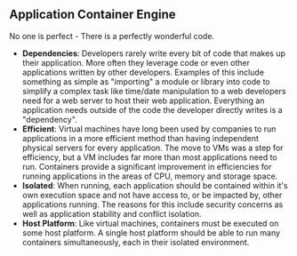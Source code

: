 

## Application Container Engine

No one is perfect - There is a perfectly wonderful code.


  * __Dependencies__: Developers rarely write every bit of code that makes up their application. More often they leverage code or even other applications written by other developers. Examples of this include something as simple as "importing" a module or library into code to simplify a complex task like time/date manipulation to a web developers need for a web server to host their web application. Everything an application needs outside of the code the developer directly writes is a "dependency".
  * __Efficient__: Virtual machines have long been used by companies to run applications in a more efficient method than having independent physical servers for every application. The move to VMs was a step for efficiency, but a VM includes far more than most applications need to run. Containers provide a significant improvement in efficiencies for running applications in the areas of CPU, memory and storage space.
  * __Isolated__: When running, each application should be contained within it's own execution space and not have access to, or be impacted by, other applications running. The reasons for this include security concerns as well as application stability and conflict isolation.
  * __Host Platform__: Like virtual machines, containers must be executed on some host platform. A single host platform should be able to run many containers simultaneously, each in their isolated environment.
